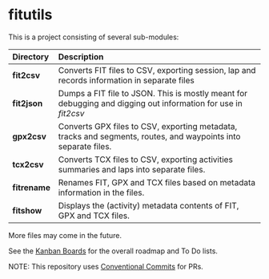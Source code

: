 # fitutils

This is a project consisting of several sub-modules:

|Directory|Description|
|:--------|:----------|
**fit2csv**|Converts FIT files to CSV, exporting session, lap and records information in separate files
**fit2json**|Dumps a FIT file to JSON. This is mostly meant for debugging and digging out information for use in *fit2csv*
**gpx2csv**|Converts GPX files to CSV, exporting metadata, tracks and segments, routes, and waypoints into separate files.
**tcx2csv**|Converts TCX files to CSV, exporting activities summaries and laps into separate files.
**fitrename**|Renames FIT, GPX and TCX files based on metadata information in the files.
**fitshow**|Displays the (activity) metadata contents of FIT, GPX and TCX files.

More files may come in the future.

See the [Kanban Boards](https://github.com/evensolberg/fit2csv/projects) for the overall roadmap and To Do lists.

NOTE: This repository uses [Conventional Commits](https://www.conventionalcommits.org/en/v1.0.0/) for PRs.
